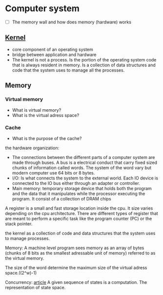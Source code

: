 # Computer system 

- [ ] The memory wall and how does memory (hardware) works

## [Kernel](../topics/comp_sys/kernel.md)

- core component of an operating system
- bridge between application and hardware
- The kernel is not a process. Is the portion of the operating system code that 
  is always resident in memory. Is a collection of data structures and code that 
  the system uses to manage all the processes.



## Memory


### Virtual memory

- What is virtual memory?
- What is the virtual adress space?

### Cache

- What is the purpose of the cache?





the hardware organization:
- The connections between the different parts of a computer system are made 
  through buses. A bus is a electrical conduct that carry fixed sized chunks 
  of information called words. The system of the word vary but modern computer
  use 64 bits or 8 bytes.
- I/O: Is what connects the system to the external world. Each IO device is connected 
  to the IO bus either through an adapter or controller.
- Main memory: temporary storage device that holds both the program and the data 
  that it manipulates while the processor executing the program. It consist of 
  a collection of DRAM chips 

A register is a small and fast storage location inside the cpu. It size varies 
depending on the cpu architecture.
There are different types of register that are meant to perform a specific task
like the program counter (PC) or the stack pointer.


the kernel as a collection of code and data structures that the system uses to 
manage processes.

Memory:
A machine level program sees memory as an array of bytes (chunks of 8 bits as the 
smallest adressable unit of memory) referred to as the virtual memory.

The size of the word determine the maximum size of the virtual adress space.((2^w)-1)






Concurrency: [article](https://wyounas.github.io/concurrency/2024/12/12/how-concurrency-works-a-visual-guide/)
A given sequence of states is a computation.
The representation of state space.
